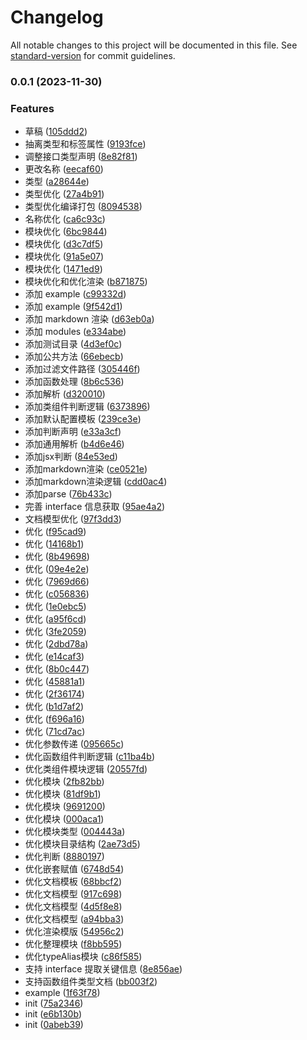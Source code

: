# Changelog

All notable changes to this project will be documented in this file. See [standard-version](https://github.com/conventional-changelog/standard-version) for commit guidelines.

### 0.0.1 (2023-11-30)


### Features

* 草稿 ([105ddd2](https://github.com/hfullest/react-ts-extract-doc/commit/105ddd29c15fe0b09244285ca20032c803ce9d1c))
* 抽离类型和标签属性 ([9193fce](https://github.com/hfullest/react-ts-extract-doc/commit/9193fcea42132cdb159f02c509e76c1f09c89b93))
* 调整接口类型声明 ([8e82f81](https://github.com/hfullest/react-ts-extract-doc/commit/8e82f8182ba03426e1dd387660ea65accb14eab2))
* 更改名称 ([eecaf60](https://github.com/hfullest/react-ts-extract-doc/commit/eecaf608f1e479cbe3e647bc53d52c302e1e2cd3))
* 类型 ([a28644e](https://github.com/hfullest/react-ts-extract-doc/commit/a28644e10ae5ce367524f00275da2ff45aecb783))
* 类型优化 ([27a4b91](https://github.com/hfullest/react-ts-extract-doc/commit/27a4b91aa509781ea9d3c43aeb51dd68b7a1f88b))
* 类型优化编译打包 ([8094538](https://github.com/hfullest/react-ts-extract-doc/commit/80945388f5e8bb714dd7db6e6755f28046669adc))
* 名称优化 ([ca6c93c](https://github.com/hfullest/react-ts-extract-doc/commit/ca6c93cd0cc202edc45e795991ddba48bd89666e))
* 模块优化 ([6bc9844](https://github.com/hfullest/react-ts-extract-doc/commit/6bc9844b9bf6eb12b0441213d8ee87b40aba8aa7))
* 模块优化 ([d3c7df5](https://github.com/hfullest/react-ts-extract-doc/commit/d3c7df58aa8b60a11889d17f230a4795b181be04))
* 模块优化 ([91a5e07](https://github.com/hfullest/react-ts-extract-doc/commit/91a5e07810b9fd06d114c7462622107dbac21d26))
* 模块优化 ([1471ed9](https://github.com/hfullest/react-ts-extract-doc/commit/1471ed9aab40782cb475bbdf851b69f9ada46697))
* 模块优化和优化渲染 ([b871875](https://github.com/hfullest/react-ts-extract-doc/commit/b8718758091cbd4358337a9a6bebc01c260ff1b2))
* 添加 example ([c99332d](https://github.com/hfullest/react-ts-extract-doc/commit/c99332d422960720345e524908ae8837d9d9ee39))
* 添加 example ([9f542d1](https://github.com/hfullest/react-ts-extract-doc/commit/9f542d15ff86f3bbbf4b0c4bdccb4483fd24500c))
* 添加 markdown 渲染 ([d63eb0a](https://github.com/hfullest/react-ts-extract-doc/commit/d63eb0a886617eac8e8c989b3ebdbea82297a613))
* 添加 modules ([e334abe](https://github.com/hfullest/react-ts-extract-doc/commit/e334abe0af99a434d117b81140254b1fac5ea43e))
* 添加测试目录 ([4d3ef0c](https://github.com/hfullest/react-ts-extract-doc/commit/4d3ef0c10040af8159cc2124b9f178a39948a33f))
* 添加公共方法 ([66ebecb](https://github.com/hfullest/react-ts-extract-doc/commit/66ebecb507631d3ce46a809dbb1b71fe58a74daa))
* 添加过滤文件路径 ([305446f](https://github.com/hfullest/react-ts-extract-doc/commit/305446ff8e8ef18d8be15bce74ad3e3ac957b10c))
* 添加函数处理 ([8b6c536](https://github.com/hfullest/react-ts-extract-doc/commit/8b6c536d8ce80e5f4c4b94e50e43a5ed57bdcb6b))
* 添加解析 ([d320010](https://github.com/hfullest/react-ts-extract-doc/commit/d320010951a1ef204650598e2c5f882b638eef02))
* 添加类组件判断逻辑 ([6373896](https://github.com/hfullest/react-ts-extract-doc/commit/6373896aa8e2204023eae8bcd4580a63a0695a43))
* 添加默认配置模板 ([239ce3e](https://github.com/hfullest/react-ts-extract-doc/commit/239ce3ec459471581bf6536e3716e1995644949b))
* 添加判断声明 ([e33a3cf](https://github.com/hfullest/react-ts-extract-doc/commit/e33a3cf0815f1d617057b168bd0ae0e8780b8223))
* 添加通用解析 ([b4d6e46](https://github.com/hfullest/react-ts-extract-doc/commit/b4d6e46313358cec0c2b7c7a260c8218e31c32cd))
* 添加jsx判断 ([84e53ed](https://github.com/hfullest/react-ts-extract-doc/commit/84e53edd12833f83bd6ff5cbde9738b38001668e))
* 添加markdown渲染 ([ce0521e](https://github.com/hfullest/react-ts-extract-doc/commit/ce0521ee39dd8ab3abf275727967e7dc4afaba00))
* 添加markdown渲染逻辑 ([cdd0ac4](https://github.com/hfullest/react-ts-extract-doc/commit/cdd0ac4f4152dc9563628fb8cad8a80ca4eaf133))
* 添加parse ([76b433c](https://github.com/hfullest/react-ts-extract-doc/commit/76b433c1ff82fb1d0d73eaa14f9489a88db7be0c))
* 完善 interface 信息获取 ([95ae4a2](https://github.com/hfullest/react-ts-extract-doc/commit/95ae4a26a53f900d57caff13264001c01fda318e))
* 文档模型优化 ([97f3dd3](https://github.com/hfullest/react-ts-extract-doc/commit/97f3dd38095e4c0e12262481b8f6feff7f2e396d))
* 优化 ([f95cad9](https://github.com/hfullest/react-ts-extract-doc/commit/f95cad9723d1880ac377fb04aba21fe7d7bc5c4c))
* 优化 ([14168b1](https://github.com/hfullest/react-ts-extract-doc/commit/14168b1e815bd2fb7cb3a4795a109898f9e628a3))
* 优化 ([8b49698](https://github.com/hfullest/react-ts-extract-doc/commit/8b49698c77efb76438fbeaff0cd5413270f3ec23))
* 优化 ([09e4e2e](https://github.com/hfullest/react-ts-extract-doc/commit/09e4e2e52f233c1b151d7a5601164c822af25f5e))
* 优化 ([7969d66](https://github.com/hfullest/react-ts-extract-doc/commit/7969d6616121ff67f04bcbc6d885b17f940fd7c9))
* 优化 ([c056836](https://github.com/hfullest/react-ts-extract-doc/commit/c0568369b9018ab6aa4a36f39792ffebbc4b3238))
* 优化 ([1e0ebc5](https://github.com/hfullest/react-ts-extract-doc/commit/1e0ebc52cea7ce55cafd83d077cba71651fb7cdf))
* 优化 ([a95f6cd](https://github.com/hfullest/react-ts-extract-doc/commit/a95f6cd965b433b9ee9cdea723804ca38389e918))
* 优化 ([3fe2059](https://github.com/hfullest/react-ts-extract-doc/commit/3fe20590dcdac541c37f9d04160fad0abec5894c))
* 优化 ([2dbd78a](https://github.com/hfullest/react-ts-extract-doc/commit/2dbd78ad626dec654eb770f63e5888f1aa1340f9))
* 优化 ([e14caf3](https://github.com/hfullest/react-ts-extract-doc/commit/e14caf3b2206a71e8efc6a35d13b47ccbe489749))
* 优化 ([8b0c447](https://github.com/hfullest/react-ts-extract-doc/commit/8b0c447cbb059e5c8f09a35124b5cd0282a3a167))
* 优化 ([45881a1](https://github.com/hfullest/react-ts-extract-doc/commit/45881a181c8e6b8b928b8bd65464a89c65b51887))
* 优化 ([2f36174](https://github.com/hfullest/react-ts-extract-doc/commit/2f36174900164e3a20d45db5338437772d399779))
* 优化 ([b1d7af2](https://github.com/hfullest/react-ts-extract-doc/commit/b1d7af2c38be112caff806f694210291c2af15bf))
* 优化 ([f696a16](https://github.com/hfullest/react-ts-extract-doc/commit/f696a16fca2169c121514c8e3a14a55407a17d34))
* 优化 ([71cd7ac](https://github.com/hfullest/react-ts-extract-doc/commit/71cd7ac74fa3f5450960b291bdc9375267b21de8))
* 优化参数传递 ([095665c](https://github.com/hfullest/react-ts-extract-doc/commit/095665c7a822a937ce7baa2ddd36652cb22297fc))
* 优化函数组件判断逻辑 ([c11ba4b](https://github.com/hfullest/react-ts-extract-doc/commit/c11ba4ba5f162227ee5cf286925426695a89fe15))
* 优化类组件模块逻辑 ([20557fd](https://github.com/hfullest/react-ts-extract-doc/commit/20557fd211526382e236f3efa08b46f50a390646))
* 优化模块 ([2fb82bb](https://github.com/hfullest/react-ts-extract-doc/commit/2fb82bb119ebb3d59690f5b4f55d9ef8a48c1373))
* 优化模块 ([81df9b1](https://github.com/hfullest/react-ts-extract-doc/commit/81df9b19e03d1ecebf918f7204e11e5ac15bbf0d))
* 优化模块 ([9691200](https://github.com/hfullest/react-ts-extract-doc/commit/9691200e5e2d69ae18f4e83d07ad7658e50e996b))
* 优化模块 ([000aca1](https://github.com/hfullest/react-ts-extract-doc/commit/000aca1d725c8e77c9dd3341ce47531ba296f1d1))
* 优化模块类型 ([004443a](https://github.com/hfullest/react-ts-extract-doc/commit/004443a0a9be7d49f5495117305f406cf2b47be6))
* 优化模块目录结构 ([2ae73d5](https://github.com/hfullest/react-ts-extract-doc/commit/2ae73d5c8b91d9c64c3e1baf841c20a31179ecfc))
* 优化判断 ([8880197](https://github.com/hfullest/react-ts-extract-doc/commit/888019749ba25281b8689d227655d92d78d33f38))
* 优化嵌套赋值 ([6748d54](https://github.com/hfullest/react-ts-extract-doc/commit/6748d54414435b8ef2b6ffa7c7304d166ed621b4))
* 优化文档模板 ([68bbcf2](https://github.com/hfullest/react-ts-extract-doc/commit/68bbcf21687543a9518a4946de6d064ec2eec68c))
* 优化文档模型 ([917c698](https://github.com/hfullest/react-ts-extract-doc/commit/917c69833f9f319fdb03d35f9c79bfee3dfad5d6))
* 优化文档模型 ([4d5f8e8](https://github.com/hfullest/react-ts-extract-doc/commit/4d5f8e85ff6332497584bba219f78deaa87ef2b7))
* 优化文档模型 ([a94bba3](https://github.com/hfullest/react-ts-extract-doc/commit/a94bba3f3547a99417d3cdf72e0e393119582245))
* 优化渲染模版 ([54956c2](https://github.com/hfullest/react-ts-extract-doc/commit/54956c28d65b830973c6a51982d6b527864ebfa1))
* 优化整理模块 ([f8bb595](https://github.com/hfullest/react-ts-extract-doc/commit/f8bb59536d473a1ed85e1c99b626ae968ea0ca70))
* 优化typeAlias模块 ([c86f585](https://github.com/hfullest/react-ts-extract-doc/commit/c86f585630921880b2125040212c03d023c74cea))
* 支持 interface 提取关键信息 ([8e856ae](https://github.com/hfullest/react-ts-extract-doc/commit/8e856ae8838f5e68ef9d421ea11736df129fa2bf))
* 支持函数组件类型文档 ([bb003f2](https://github.com/hfullest/react-ts-extract-doc/commit/bb003f2f05d467f5769bed15618069a717638ec8))
* example ([1f63f78](https://github.com/hfullest/react-ts-extract-doc/commit/1f63f7870ff8c77cfcb5da8f0e4873f7e1b8bbd6))
* init ([75a2346](https://github.com/hfullest/react-ts-extract-doc/commit/75a2346aba8ef7bff76c6f3b77d2f604e7fc9d77))
* init ([e6b130b](https://github.com/hfullest/react-ts-extract-doc/commit/e6b130b71ac3cc7e8b3332235b240567c529054e))
* init ([0abeb39](https://github.com/hfullest/react-ts-extract-doc/commit/0abeb39b9bbcf132a157728a6168359101178e03))
